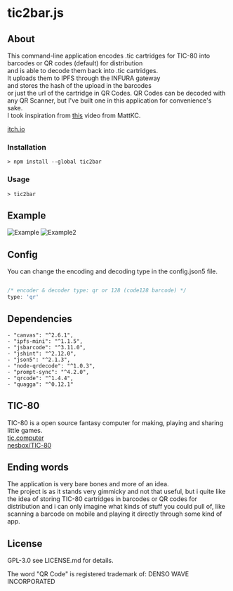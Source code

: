 # tic2bar.js

## About

This command-line application encodes .tic cartridges for TIC-80 into barcodes or QR codes (default) for distribution  
and is able to decode them back into .tic cartridges.  
It uploads them to IPFS through the INFURA gateway  
and stores the hash of the upload in the barcodes  
or just the url of the cartridge in QR Codes.
QR Codes can be decoded with any QR Scanner, but I've built one in this application for convenience's sake.  
I took inspiration from [this](https://youtu.be/ExwqNreocpg) video from MattKC.

[itch.io](https://sleepycharlyy.itch.io/tic2bar)

### Installation

`> npm install --global tic2bar`

### Usage

`> tic2bar`

## Example

![Example](https://i.imgur.com/gubMXqE.png)
![Example2](https://i.imgur.com/inMFdqJ.png)

## Config

You can change the encoding and decoding type in the config.json5 file.

```js

/* encoder & decoder type: qr or 128 (code128 barcode) */
type: 'qr'

```

## Dependencies

    - "canvas": "^2.6.1",
    - "ipfs-mini": "^1.1.5",
    - "jsbarcode": "^3.11.0",
    - "jshint": "^2.12.0",
    - "json5": "^2.1.3",
    - "node-qrdecode": "^1.0.3",
    - "prompt-sync": "^4.2.0",
    - "qrcode": "^1.4.4",
    - "quagga": "^0.12.1"

## TIC-80

TIC-80 is a open source fantasy computer for making, playing and sharing little games.  
[tic.computer](https://tic.computer/)  
[nesbox/TIC-80](https://github.com/nesbox/TIC-80)  

## Ending words

The application is very bare bones and more of an idea.  
The project is as it stands very gimmicky and not that useful,
but i quite like the idea of storing TIC-80 cartridges in barcodes or QR codes
for distribution and i can only imagine what kinds of stuff you could pull of,
like scanning a barcode on mobile and playing it directly through some kind of app.

## License

GPL-3.0 see LICENSE.md for details.

The word "QR Code" is registered trademark of:
DENSO WAVE INCORPORATED
